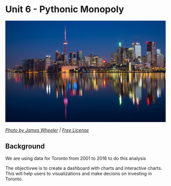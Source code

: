 # Unit 6 - Pythonic Monopoly

![Toronto at night](Images/toronto.jpg)

*[Photo by James Wheeler](https://www.pexels.com/@souvenirpixels?utm_content=attributionCopyText&utm_medium=referral&utm_source=pexels) | [Free License](https://www.pexels.com/photo-license/)*

## Background

We are using data for Toronto from 2001 to 2016 to do this analysis

The objectivwe is to create a dashboard with charts and interactive charts. This will help users to visualizations and make decions on investing in Toronto.


